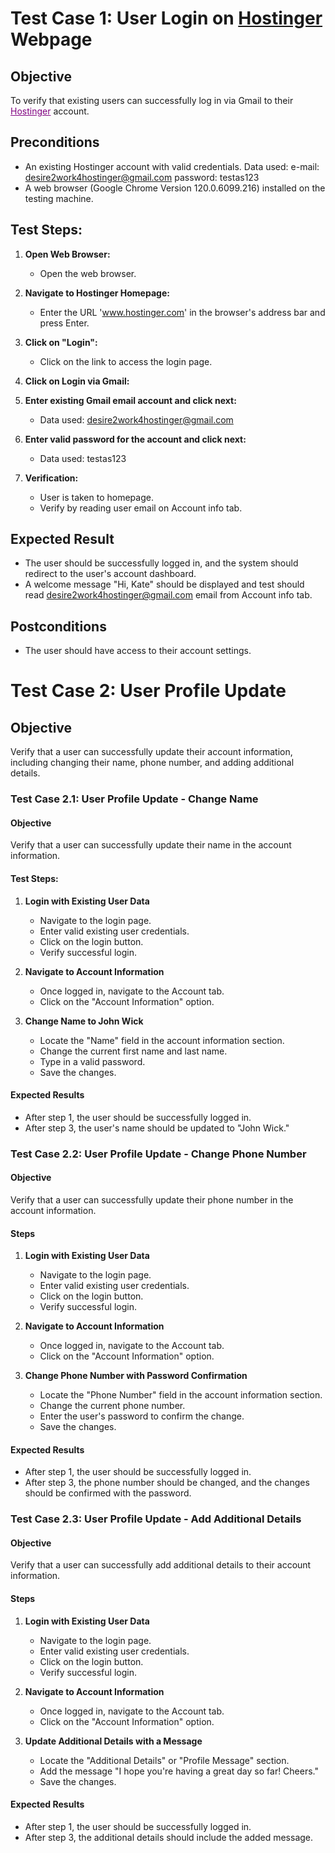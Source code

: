 # Test Case 1: User Login on [Hostinger](https://www.hostinger.com/) Webpage

## Objective
To verify that existing users can successfully log in via Gmail to their <a href="https://www.hostinger.com/" style="color:purple;">Hostinger</a> account.

## Preconditions
- An existing Hostinger account with valid credentials.
  Data used: 
  e-mail: desire2work4hostinger@gmail.com
  password: testas123
- A web browser (Google Chrome Version 120.0.6099.216) installed on the testing machine.

## Test Steps:

1. **Open Web Browser:**
    - Open the web browser.

2. **Navigate to Hostinger Homepage:**
    - Enter the URL '<a href="https://www.hostinger.com/" style="color:purple;">www.hostinger.com</a>' in the browser's address bar and press Enter.

3. **Click on "Login":**
    - Click on the link to access the login page.

4. **Click on Login via Gmail:**

5. **Enter existing Gmail email account and click next:**
    - Data used: desire2work4hostinger@gmail.com

6. **Enter valid password for the account and click next:**
    - Data used: testas123

6. **Verification:**
    - User is taken to homepage.
    - Verify by reading user email on Account info tab.

## Expected Result
- The user should be successfully logged in, and the system should redirect to the user's account dashboard.
- A welcome message "Hi, Kate" should be displayed and test should read desire2work4hostinger@gmail.com email from
Account info tab.

## Postconditions
- The user should have access to their account settings.



# Test Case 2: User Profile Update

## Objective
Verify that a user can successfully update their account information, including changing their name, phone number, and adding additional details.

### Test Case 2.1: User Profile Update - Change Name

#### Objective
Verify that a user can successfully update their name in the account information.

#### Test Steps:
1. **Login with Existing User Data**
   - Navigate to the login page.
   - Enter valid existing user credentials.
   - Click on the login button.
   - Verify successful login.

2. **Navigate to Account Information**
   - Once logged in, navigate to the Account tab.
   - Click on the "Account Information" option.

3. **Change Name to John Wick**
   - Locate the "Name" field in the account information section.
   - Change the current first name and last name.
   - Type in a valid password.
   - Save the changes.

#### Expected Results
- After step 1, the user should be successfully logged in.
- After step 3, the user's name should be updated to "John Wick."

### Test Case 2.2: User Profile Update - Change Phone Number

#### Objective
Verify that a user can successfully update their phone number in the account information.

#### Steps
1. **Login with Existing User Data**
   - Navigate to the login page.
   - Enter valid existing user credentials.
   - Click on the login button.
   - Verify successful login.

2. **Navigate to Account Information**
   - Once logged in, navigate to the Account tab.
   - Click on the "Account Information" option.

3. **Change Phone Number with Password Confirmation**
   - Locate the "Phone Number" field in the account information section.
   - Change the current phone number.
   - Enter the user's password to confirm the change.
   - Save the changes.

#### Expected Results
- After step 1, the user should be successfully logged in.
- After step 3, the phone number should be changed, and the changes should be confirmed with the password.

### Test Case 2.3: User Profile Update - Add Additional Details

#### Objective
Verify that a user can successfully add additional details to their account information.

#### Steps
1. **Login with Existing User Data**
   - Navigate to the login page.
   - Enter valid existing user credentials.
   - Click on the login button.
   - Verify successful login.

2. **Navigate to Account Information**
   - Once logged in, navigate to the Account tab.
   - Click on the "Account Information" option.

3. **Update Additional Details with a Message**
   - Locate the "Additional Details" or "Profile Message" section.
   - Add the message "I hope you're having a great day so far! Cheers."
   - Save the changes.

#### Expected Results
- After step 1, the user should be successfully logged in.
- After step 3, the additional details should include the added message.
